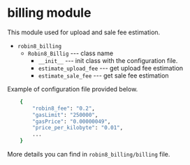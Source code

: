# billing module

This module used for upload and sale fee estimation.

- `robin8_billing`
    - `Robin8_Billig` --- class name
        - `__init__` --- init class with the configuration file.
        - `estimate_upload_fee` --- get upload fee estimation
        - `estimate_sale_fee` --- get sale fee estimation

Example of configuration file provided below.

```bash
    {
        "robin8_fee": "0.2",
        "gasLimit": "250000",
        "gasPrice": "0.00000049",
        "price_per_kilobyte": "0.01",
        ...
    }
```

More details you can find in `robin8_billing/billing` file.
